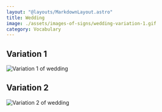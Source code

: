 ```yaml
---
layout: "@layouts/MarkdownLayout.astro"
title: Wedding
image: ./assets/images-of-signs/wedding-variation-1.gif
category: Vocabulary
---
```


## Variation 1

![Variation 1 of wedding](@signs/wedding-variation-1.gif)

## Variation 2

![Variation 2 of wedding](@signs/wedding-variation-2.gif)
